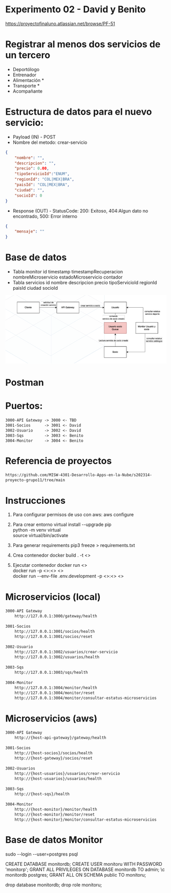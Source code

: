 # Experimento 02 - David y Benito

https://proyectofinaluno.atlassian.net/browse/PF-51

# Registrar al menos dos servicios de un tercero
- Deportólogo 
- Entrenador 
- Alimentación *
- Transporte *
- Acompañante

# Estructura de datos para el nuevo servicio:
- Payload (IN) - POST
- Nombre del metodo: crear-servicio
```json
{
    "nombre": "",
    "descripcion": "",
    "precio": 0.00,
    "tipoServicioId":"ENUM",
    "regionId": "COL|MEX|BRA",
    "paisId": "COL|MEX|BRA",
    "ciudad": "",
    "socioId": 0
}
```
- Response (OUT) - StatusCode: 200: Exitoso, 404:Algun dato no encontrado, 500: Error interno
```json
{
    "mensaje": ""
}
```

# Base de datos
- Tabla monitor
    id
    timestamp
    timestampRecuperacion
    nombreMicroservicio
    estadoMicroservicio
    contador
- Tabla servicios
    id
    nombre
    descripcion
    precio
    tipoServicioId
    regionId
    paisId
    ciudad
    socioId

![Alt text](image.png)

# Postman

# Puertos:
    3000-API Gateway -> 3000 <- TBD
    3001-Socios      -> 3001 <- David
    3002-Usuario     -> 3002 <- David
    3003-Sqs         -> 3003 <- Benito
    3004-Monitor     -> 3004 <- Benito

# Referencia de proyectos 
    https://github.com/MISW-4301-Desarrollo-Apps-en-la-Nube/s202314-proyecto-grupo11/tree/main

# Instrucciones
1. Para configurar permisos de uso con aws:
    aws configure

2. Para crear entorno virtual
    install --upgrade pip   
    python -m venv virtual   
    source virtual/bin/activate    

3. Para generar requirements
    pip3 freeze > requirements.txt

4. Crea contenedor
    docker build . -t <<nombre contenedor>>

5. Ejecutar contenedor
    docker run <<nombre de contenedor>>  
    docker run -p <<puerto>>:<<puerto>> <<nombre de contenedor>>  
    docker run --env-file .env.development -p <<puerto>>:<<puerto>> <<nombre de contenedor>>  

# Microservicios (local)
    3000-API Gateway
        http://127.0.0.1:3000/gateway/health

    3001-Socios 
        http://127.0.0.1:3001/socios/health
        http://127.0.0.1:3001/socios/reset

    3002-Usuario     
        http://127.0.0.1:3002/usuarios/crear-servicio
        http://127.0.0.1:3002/usuarios/health

    3003-Sqs        
        http://127.0.0.1:3003/sqs/health

    3004-Monitor    
        http://127.0.0.1:3004/monitor/health
        http://127.0.0.1:3004/monitor/reset
        http://127.0.0.1:3004/monitor/consultar-estatus-microservicios

# Microservicios (aws)
    3000-API Gateway
        http://{host-api-gateway}/gateway/health

    3001-Socios
        http://{host-socios}/socios/health
        http://{host-gateway}/socios/reset

    3002-Usuarios    
        http://{host-usuarios}/usuarios/crear-servicio
        http://{host-usuarios}/usuarios/health

    3003-Sqs        
        http://{host-sqs}/health

    3004-Monitor    
        http://{host-monitor}/monitor/health
        http://{host-monitor}/monitor/reset
        http://{host-monitor}/monitor/consultar-estatus-microservicios


# Base de datos Monitor
sudo --login --user=postgres psql

CREATE DATABASE monitordb;
CREATE USER monitoru WITH PASSWORD 'monitorp';
GRANT ALL PRIVILEGES ON DATABASE monitordb TO admin;
\c monitordb  postgres;
GRANT ALL ON SCHEMA public TO monitoru;

drop database monitordb;
drop role monitoru;